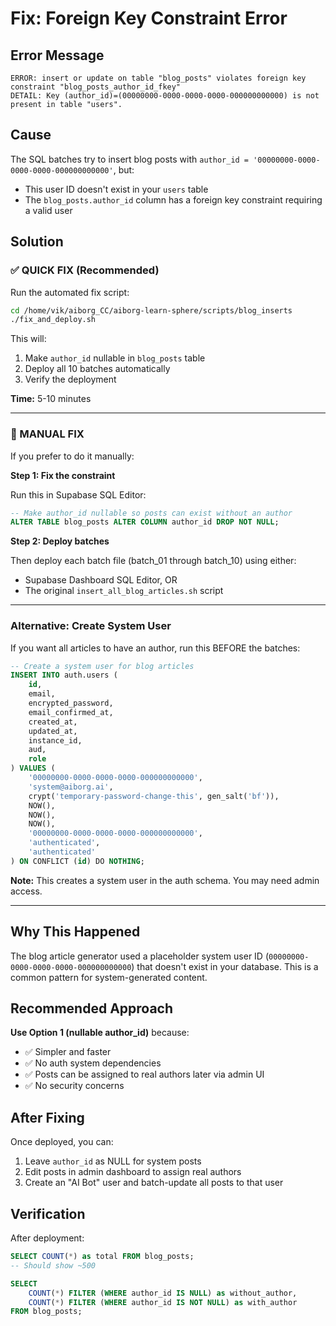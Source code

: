 # Fix: Foreign Key Constraint Error

## Error Message

```
ERROR: insert or update on table "blog_posts" violates foreign key constraint "blog_posts_author_id_fkey"
DETAIL: Key (author_id)=(00000000-0000-0000-0000-000000000000) is not present in table "users".
```

## Cause

The SQL batches try to insert blog posts with `author_id = '00000000-0000-0000-0000-000000000000'`,
but:

- This user ID doesn't exist in your `users` table
- The `blog_posts.author_id` column has a foreign key constraint requiring a valid user

## Solution

### ✅ QUICK FIX (Recommended)

Run the automated fix script:

```bash
cd /home/vik/aiborg_CC/aiborg-learn-sphere/scripts/blog_inserts
./fix_and_deploy.sh
```

This will:

1. Make `author_id` nullable in `blog_posts` table
2. Deploy all 10 batches automatically
3. Verify the deployment

**Time:** 5-10 minutes

---

### 🔧 MANUAL FIX

If you prefer to do it manually:

**Step 1: Fix the constraint**

Run this in Supabase SQL Editor:

```sql
-- Make author_id nullable so posts can exist without an author
ALTER TABLE blog_posts ALTER COLUMN author_id DROP NOT NULL;
```

**Step 2: Deploy batches**

Then deploy each batch file (batch_01 through batch_10) using either:

- Supabase Dashboard SQL Editor, OR
- The original `insert_all_blog_articles.sh` script

---

### Alternative: Create System User

If you want all articles to have an author, run this BEFORE the batches:

```sql
-- Create a system user for blog articles
INSERT INTO auth.users (
    id,
    email,
    encrypted_password,
    email_confirmed_at,
    created_at,
    updated_at,
    instance_id,
    aud,
    role
) VALUES (
    '00000000-0000-0000-0000-000000000000',
    'system@aiborg.ai',
    crypt('temporary-password-change-this', gen_salt('bf')),
    NOW(),
    NOW(),
    NOW(),
    '00000000-0000-0000-0000-000000000000',
    'authenticated',
    'authenticated'
) ON CONFLICT (id) DO NOTHING;
```

**Note:** This creates a system user in the auth schema. You may need admin access.

---

## Why This Happened

The blog article generator used a placeholder system user ID
(`00000000-0000-0000-0000-000000000000`) that doesn't exist in your database. This is a common
pattern for system-generated content.

## Recommended Approach

**Use Option 1 (nullable author_id)** because:

- ✅ Simpler and faster
- ✅ No auth system dependencies
- ✅ Posts can be assigned to real authors later via admin UI
- ✅ No security concerns

## After Fixing

Once deployed, you can:

1. Leave `author_id` as NULL for system posts
2. Edit posts in admin dashboard to assign real authors
3. Create an "AI Bot" user and batch-update all posts to that user

## Verification

After deployment:

```sql
SELECT COUNT(*) as total FROM blog_posts;
-- Should show ~500

SELECT
    COUNT(*) FILTER (WHERE author_id IS NULL) as without_author,
    COUNT(*) FILTER (WHERE author_id IS NOT NULL) as with_author
FROM blog_posts;
```
